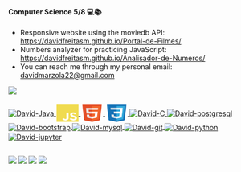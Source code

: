 #### Computer Science 5/8 💻📚

- Responsive website using the moviedb API: https://davidfreitasm.github.io/Portal-de-Filmes/
- Numbers analyzer for practicing JavaScript: https://davidfreitasm.github.io/Analisador-de-Numeros/
- You can reach me through my personal email: davidmarzola22@gmail.com

 <div>
  <a href="https://github.com/davidfreitasm">
  <img height="200em" src="https://github-readme-stats.vercel.app/api/top-langs/?username=davidfreitasm&exclude_repo=Inteligencia-Artificial&layout=compact&langs_count=7&theme=dracula"/>
</div>

  </div>
<div style="display: inline_block"><br>
  <img align="center" alt="David-Java" height="35" width="45" src="https://cdn.jsdelivr.net/gh/devicons/devicon/icons/java/java-original.svg">
  <img align="center" alt="David-Js" height="35" width="45" src="https://raw.githubusercontent.com/devicons/devicon/master/icons/javascript/javascript-plain.svg">
  <img align="center" alt="David-HTML" height="35" width="45" src="https://raw.githubusercontent.com/devicons/devicon/master/icons/html5/html5-original.svg">
  <img align="center" alt="David-CSS" height="35" width="45" src="https://raw.githubusercontent.com/devicons/devicon/master/icons/css3/css3-original.svg">
  <img align="center" alt="David-C" height="35" width="45" src="https://cdn.jsdelivr.net/gh/devicons/devicon/icons/c/c-original.svg">
  <img align="center" alt="David-postgresql" height="35" width="45" src="https://cdn.jsdelivr.net/gh/devicons/devicon/icons/postgresql/postgresql-original.svg">
  <img align="center" alt="David-bootstrap" height="35" width="45" src="https://cdn.jsdelivr.net/gh/devicons/devicon/icons/bootstrap/bootstrap-original.svg">
  <img align="center" alt="David-mysql" height="35" width="45" src="https://cdn.jsdelivr.net/gh/devicons/devicon/icons/mysql/mysql-plain.svg" />
  <img align="center" alt="David-git" height="35" width="45" src="https://cdn.jsdelivr.net/gh/devicons/devicon/icons/git/git-original.svg" />
  <img align="center" alt="David-python" height="35" width="45" src="https://cdn.jsdelivr.net/gh/devicons/devicon/icons/python/python-original.svg" />
  <img align="center" alt="David-jupyter" height="35" width="45" src="https://cdn.jsdelivr.net/gh/devicons/devicon/icons/jupyter/jupyter-original-wordmark.svg" />          
</div>

##

<div> 
  <a href="https://www.linkedin.com/in/davidfreitasm/" target="_blank"><img src="https://img.shields.io/badge/-LinkedIn-%230077B5?style=for-the-badge&logo=linkedin&logoColor=white" target="_blank"></a> 
  <a href="https://www.youtube.com/channel/UCqTaBCnMeFp4tTNsUMTFQUw" target="_blank"><img src="https://img.shields.io/badge/YouTube-FF0000?style=for-the-badge&logo=youtube&logoColor=white" target="_blank"></a>
 <a href="https://discord.com" target="_blank"><img src="https://img.shields.io/badge/Discord-7289DA?style=for-the-badge&logo=discord&logoColor=white" target="_blank"></a> 
  <a href = "mailto:davidmarzola22@gmail.com"><img src="https://img.shields.io/badge/-Gmail-%23333?style=for-the-badge&logo=gmail&logoColor=white" target="_blank"></a>
</div>
